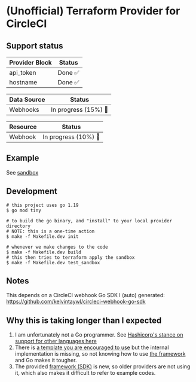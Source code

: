 # (Unofficial) Terraform Provider for CircleCI

## Support status

| Provider Block | Status |
| --- | --- |
| api_token | Done :white_check_mark: |
| hostname | Done :white_check_mark: |

| Data Source | Status |
| --- | --- |
| Webhooks | In progress (15%) :construction_worker: |

| Resource | Status |
| --- | --- |
| Webhook | In progress (10%) :construction_worker: |

## Example

See [sandbox](sandbox/main.tf)

## Development

```console
# this project uses go 1.19
$ go mod tiny

# to build the go binary, and "install" to your local provider directory
# NOTE: this is a one-time action
$ make -f Makefile.dev init

# whenever we make changes to the code
$ make -f Makefile.dev build
# this then tries to terraform apply the sandbox
$ make -f Makefile.dev test_sandbox
```

## Notes

This depends on a CircleCI webhook Go SDK I (auto) generated:
https://github.com/kelvintaywl/circleci-webhook-go-sdk


## Why this is taking longer than I expected

1. I am unfortunately not a Go programmer. See [Hashicorp's stance on support for other languages here](https://developer.hashicorp.com/terraform/plugin/sdkv2/best-practices/other-languages)
2. There is [a template you are encouraged to use](https://github.com/hashicorp/terraform-provider-scaffolding-framework) but the internal implementation is missing, so not knowing how to use [the framework](https://github.com/hashicorp/terraform-plugin-framework) and Go makes it tougher.
3. The provided [framework (SDK)](https://github.com/hashicorp/terraform-plugin-framework) is new, so older providers are not using it, which also makes it difficult to refer to example codes.

